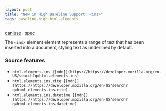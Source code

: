 ```yaml
---
layout: post
title: "New in High Baseline Support: <ins>"
tags: baseline-high html-elements
---
```


[caniuse](https://caniuse.com/?search=ins) · [spec](https://html.spec.whatwg.org/multipage/edits.html#the-ins-element)

The `<ins>` element element represents a range of text that has been inserted into a document, styling text as underlined by default.

### Source features

- ``html.elements.ins [[mdn]](https://https://developer.mozilla.org/en-US/search?q=html.elements.ins)``
- ``html.elements.ins.cite [[mdn]](https://https://developer.mozilla.org/en-US/search?q=html.elements.ins.cite)``
- ``html.elements.ins.datetime [[mdn]](https://https://developer.mozilla.org/en-US/search?q=html.elements.ins.datetime)``
